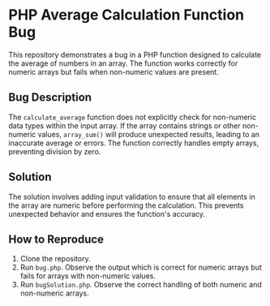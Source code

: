 # PHP Average Calculation Function Bug

This repository demonstrates a bug in a PHP function designed to calculate the average of numbers in an array. The function works correctly for numeric arrays but fails when non-numeric values are present.

## Bug Description
The `calculate_average` function does not explicitly check for non-numeric data types within the input array. If the array contains strings or other non-numeric values, `array_sum()` will produce unexpected results, leading to an inaccurate average or errors.  The function correctly handles empty arrays, preventing division by zero.

## Solution
The solution involves adding input validation to ensure that all elements in the array are numeric before performing the calculation. This prevents unexpected behavior and ensures the function's accuracy.

## How to Reproduce
1. Clone the repository.
2. Run `bug.php`. Observe the output which is correct for numeric arrays but fails for arrays with non-numeric values.
3. Run `bugSolution.php`. Observe the correct handling of both numeric and non-numeric arrays.
